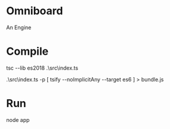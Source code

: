 # Omniboard
An Engine

# Compile 
tsc --lib es2018 .\src\index.ts

.\src\index.ts -p [ tsify --noImplicitAny --target es6 ] > bundle.js

# Run

node app